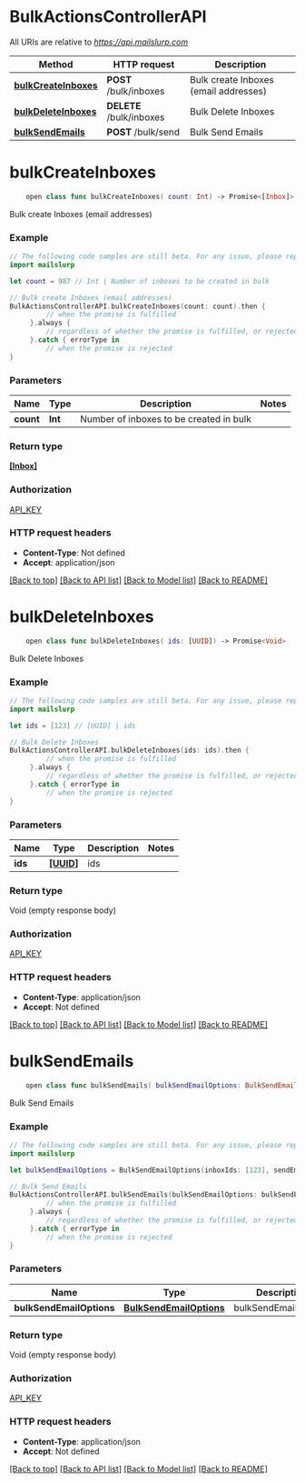 # BulkActionsControllerAPI

All URIs are relative to *https://api.mailslurp.com*

Method | HTTP request | Description
------------- | ------------- | -------------
[**bulkCreateInboxes**](BulkActionsControllerAPI#bulkcreateinboxes) | **POST** /bulk/inboxes | Bulk create Inboxes (email addresses)
[**bulkDeleteInboxes**](BulkActionsControllerAPI#bulkdeleteinboxes) | **DELETE** /bulk/inboxes | Bulk Delete Inboxes
[**bulkSendEmails**](BulkActionsControllerAPI#bulksendemails) | **POST** /bulk/send | Bulk Send Emails


# **bulkCreateInboxes**
```swift
    open class func bulkCreateInboxes( count: Int) -> Promise<[Inbox]>
```

Bulk create Inboxes (email addresses)

### Example 
```swift
// The following code samples are still beta. For any issue, please report via http://github.com/OpenAPITools/openapi-generator/issues/new
import mailslurp

let count = 987 // Int | Number of inboxes to be created in bulk

// Bulk create Inboxes (email addresses)
BulkActionsControllerAPI.bulkCreateInboxes(count: count).then {
         // when the promise is fulfilled
     }.always {
         // regardless of whether the promise is fulfilled, or rejected
     }.catch { errorType in
         // when the promise is rejected
}
```

### Parameters

Name | Type | Description  | Notes
------------- | ------------- | ------------- | -------------
 **count** | **Int** | Number of inboxes to be created in bulk | 

### Return type

[**[Inbox]**](Inbox)

### Authorization

[API_KEY](../README#API_KEY)

### HTTP request headers

 - **Content-Type**: Not defined
 - **Accept**: application/json

[[Back to top]](#) [[Back to API list]](../README#documentation-for-api-endpoints) [[Back to Model list]](../README#documentation-for-models) [[Back to README]](../README)

# **bulkDeleteInboxes**
```swift
    open class func bulkDeleteInboxes( ids: [UUID]) -> Promise<Void>
```

Bulk Delete Inboxes

### Example 
```swift
// The following code samples are still beta. For any issue, please report via http://github.com/OpenAPITools/openapi-generator/issues/new
import mailslurp

let ids = [123] // [UUID] | ids

// Bulk Delete Inboxes
BulkActionsControllerAPI.bulkDeleteInboxes(ids: ids).then {
         // when the promise is fulfilled
     }.always {
         // regardless of whether the promise is fulfilled, or rejected
     }.catch { errorType in
         // when the promise is rejected
}
```

### Parameters

Name | Type | Description  | Notes
------------- | ------------- | ------------- | -------------
 **ids** | [**[UUID]**](UUID) | ids | 

### Return type

Void (empty response body)

### Authorization

[API_KEY](../README#API_KEY)

### HTTP request headers

 - **Content-Type**: application/json
 - **Accept**: Not defined

[[Back to top]](#) [[Back to API list]](../README#documentation-for-api-endpoints) [[Back to Model list]](../README#documentation-for-models) [[Back to README]](../README)

# **bulkSendEmails**
```swift
    open class func bulkSendEmails( bulkSendEmailOptions: BulkSendEmailOptions) -> Promise<Void>
```

Bulk Send Emails

### Example 
```swift
// The following code samples are still beta. For any issue, please report via http://github.com/OpenAPITools/openapi-generator/issues/new
import mailslurp

let bulkSendEmailOptions = BulkSendEmailOptions(inboxIds: [123], sendEmailOptions: SendEmailOptions(attachments: ["attachments_example"], bcc: ["bcc_example"], body: "body_example", cc: ["cc_example"], charset: "charset_example", from: "from_example", html: false, isHTML: false, replyTo: "replyTo_example", sendStrategy: "sendStrategy_example", subject: "subject_example", template: 123, templateVariables: "TODO", to: ["to_example"], toContacts: [123], toGroup: 123, useInboxName: false)) // BulkSendEmailOptions | bulkSendEmailOptions

// Bulk Send Emails
BulkActionsControllerAPI.bulkSendEmails(bulkSendEmailOptions: bulkSendEmailOptions).then {
         // when the promise is fulfilled
     }.always {
         // regardless of whether the promise is fulfilled, or rejected
     }.catch { errorType in
         // when the promise is rejected
}
```

### Parameters

Name | Type | Description  | Notes
------------- | ------------- | ------------- | -------------
 **bulkSendEmailOptions** | [**BulkSendEmailOptions**](BulkSendEmailOptions) | bulkSendEmailOptions | 

### Return type

Void (empty response body)

### Authorization

[API_KEY](../README#API_KEY)

### HTTP request headers

 - **Content-Type**: application/json
 - **Accept**: Not defined

[[Back to top]](#) [[Back to API list]](../README#documentation-for-api-endpoints) [[Back to Model list]](../README#documentation-for-models) [[Back to README]](../README)

